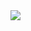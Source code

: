 
<img src="https://see.fontimg.com/api/renderfont4/KpAp/eyJyIjoiZnMiLCJoIjozNywidyI6MTAwMCwiZnMiOjM3LCJmZ2MiOiIjM0JFQkVGIiwiYmdjIjoiI0ZGRkZGRiIsInQiOjF9/QXV0b1NvdXJjZUlELUZlYXR1cmVFeHRyYWN0b3I/kg-second-chances-sketch.png">

<!--
[![DOI](https://zenodo.org/badge/440851447.svg)](https://zenodo.org/badge/latestdoi/440851447) 
<a href="https://ascl.net/2203.014"><img src="https://img.shields.io/badge/ascl-2203.014-blue.svg?colorB=262255" alt="ascl:2203.014" /></a>
<img src="https://github.com/FiorenSt/AutoSourceID-Light/blob/main/Plots/OpticalImagePatch.png " width=50% height=50%><img src="https://github.com/FiorenSt/AutoSourceID-Light/blob/main/Plots/LoGOnOptical.png " width=50% height=50%> 
-->

<!--
![GitHub stars](https://img.shields.io/github/stars/FiorenSt/AutoSourceID-Light?style=social)
![GitHub forks](https://img.shields.io/github/forks/FiorenSt/AutoSourceID-Light?style=social)
![GitHub watchers](https://img.shields.io/github/watchers/FiorenSt/AutoSourceID-Light?style=social)
![GitHub followers](https://img.shields.io/github/followers/FiorenSt?style=social)
-->
